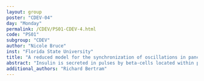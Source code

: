 ```yaml
---
layout: group
poster: "CDEV-04"
day: "Monday"
permalink: /CDEV/PS01-CDEV-4.html
code: "PS01"
subgroup: "CDEV"
author: "Nicole Bruce"
inst: "Florida State University"
title: "A reduced model for the synchronization of oscillations in pancreatic islets"
abstract: "Insulin is secreted in pulses by beta-cells located within pancreatic islets. This pulsatility is reflected in blood insulin measurements, indicating that the activity of hundreds of thousands of islets is synchronized. One possible mechanism for this synchronization is a negative feedback loop between the pancreas and liver hepatocytes, in which the action of hepatocytes to lower glucose levels in response to insulin serves as a global coordinating signal to pancreatic islets. With a time delay in the glucose response, small populations of in vitro and computer simulated model islets display bistability, capable of producing both fast and slow coordinated oscillations. We investigate the dynamic mechanism for this bistability through simulations with large islet populations, long time delays, and a reduced model that captures the dynamics of the full closed-loop system with only two variables."
additional_authors: "Richard Bertram"
---
```

